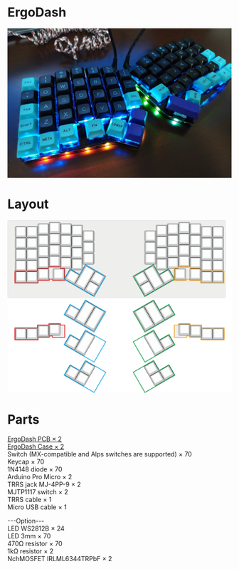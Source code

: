 # ErgoDash

![ErgoDash](https://github.com/omkbd/picture/blob/master/IMG_20180630_1702141.jpg)

# Layout

![layout](https://github.com/omkbd/picture/blob/master/ergodash-layout.png)

# Parts

[ErgoDash PCB × 2](https://github.com/omkbd/ErgoDash/PCB)  
[ErgoDash Case × 2](https://github.com/omkbd/ErgoDash/Case)  
Switch (MX-compatible and Alps switches are supported) × 70  
Keycap × 70  
1N4148 diode × 70  
Arduino Pro Micro × 2  
TRRS jack MJ-4PP-9 × 2  
MJTP1117 switch × 2  
TRRS cable × 1  
Micro USB cable × 1  

---Option---  
LED WS2812B × 24  
LED 3mm × 70  
470Ω resistor × 70  
1kΩ resistor × 2  
NchMOSFET IRLML6344TRPbF × 2  
